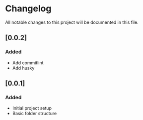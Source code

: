 # Changelog

All notable changes to this project will be documented in this file.

## [0.0.2]

### Added

- Add commitlint
- Add husky

## [0.0.1]

### Added

- Initial project setup
- Basic folder structure
